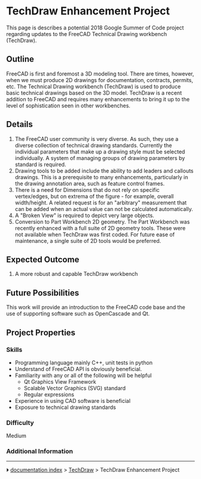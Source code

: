 # TechDraw Enhancement Project
This page is describes a potential 2018 Google Summer of Code project regarding updates to the FreeCAD Technical Drawing workbench (TechDraw).

## Outline

FreeCAD is first and foremost a 3D modeling tool. There are times, however, when we must produce 2D drawings for documentation, contracts, permits, etc. The Technical Drawing workbench (TechDraw) is used to produce basic technical drawings based on the 3D model. TechDraw is a recent addition to FreeCAD and requires many enhancements to bring it up to the level of sophistication seen in other workbenches.

## Details

1.  The FreeCAD user community is very diverse. As such, they use a diverse collection of technical drawing standards. Currently the individual parameters that make up a drawing style must be selected individually. A system of managing groups of drawing parameters by standard is required.
2.  Drawing tools to be added include the ability to add leaders and callouts drawings. This is a prerequisite to many enhancements, particularly in the drawing annotation area, such as feature control frames.
3.  There is a need for Dimensions that do not rely on specific vertex/edges, but on extrema of the figure - for example, overall width/height. A related request is for an \"arbitrary\" measurement that can be added when an actual value can not be calculated automatically.
4.  A \"Broken View\" is required to depict very large objects.
5.  Conversion to Part Workbench 2D geometry. The Part Workbench was recently enhanced with a full suite of 2D geometry tools. These were not available when TechDraw was first coded. For future ease of maintenance, a single suite of 2D tools would be preferred.

## Expected Outcome 

1.  A more robust and capable TechDraw workbench

## Future Possibilities 

This work will provide an introduction to the FreeCAD code base and the use of supporting software such as OpenCascade and Qt.

## Project Properties 

### Skills

-   Programming language mainly C++, unit tests in python
-   Understand of FreeCAD API is obviously beneficial.
-   Familiarity with any or all of the following will be helpful
    -   Qt Graphics View Framework
    -   Scalable Vector Graphics (SVG) standard
    -   Regular expressions
-   Experience in using CAD software is beneficial
-   Exposure to technical drawing standards

### Difficulty

Medium

### Additional Information



---
⏵ [documentation index](../README.md) > [TechDraw](TechDraw_Workbench.md) > TechDraw Enhancement Project
